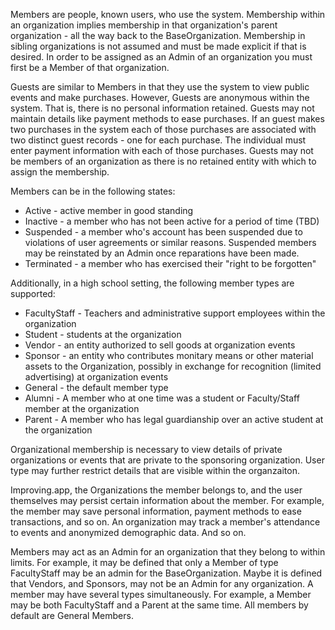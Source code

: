 Members are people, known users, who use the system. Membership within an organization implies membership in that organization's parent organization - all the way back to the BaseOrganization. Membership in sibling organizations is not assumed and must be made explicit if that is desired. In order to be assigned as an Admin of an organization you must first be a Member of that organization.

Guests are similar to Members in that they use the system to view public events and make purchases. However, Guests are anonymous within the system. That is, there is no personal information retained. Guests may not maintain details like payment methods to ease purchases. If an guest makes two purchases in the system each of those purchases are associated with two distinct guest records - one for each purchase. The individual must enter payment information with each of those purchases. Guests may not be members of an organization as there is no retained entity with which to assign the membership.

Members can be in the following states:
* Active - active member in good standing
* Inactive - a member who has not been active for a period of time (TBD)
* Suspended - a member who's account has been suspended due to violations of user agreements or similar reasons. Suspended members may be reinstated by an Admin once reparations have been made.
* Terminated - a member who has exercised their "right to be forgotten"

Additionally, in a high school setting, the following member types are supported:
* FacultyStaff - Teachers and administrative support employees within the organization
* Student - students at the organization
* Vendor - an entity authorized to sell goods at organization events
* Sponsor - an entity who contributes monitary means or other material assets to the Organization, possibly in exchange for recognition (limited advertising) at organization events
* General - the default member type
* Alumni - A member who at one time was a student or Faculty/Staff member at the organization
* Parent - A member who has legal guardianship over an active student at the organization

Organizational membership is necessary to view details of private organizations or events that are private to the sponsoring organization. User type may further restrict details that are visible within the organzaiton.

Improving.app, the Organizations the member belongs to, and the user themselves may persist certain information about the member. For example, the member may save personal information, payment methods to ease transactions, and so on. An organization may track a member's attendance to events and anonymized demographic data. And so on.

Members may act as an Admin for an organization that they belong to within limits. For example, it may be defined that only a Member of type FacultyStaff may be an admin for the BaseOrganization. Maybe it is defined that Vendors, and Sponsors, may not be an Admin for any organization. A member may have several types simultaneously. For example, a Member may be both FacultyStaff and a Parent at the same time. All members by default are General Members.